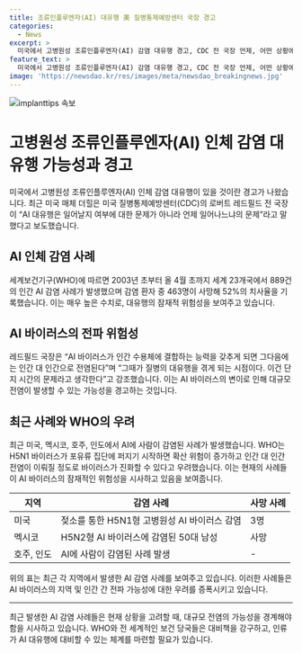 ```yaml
---
title: 조류인플루엔자(AI) 대유행 美 질병통제예방센터 국장 경고
categories:
  - News
excerpt: >
  미국에서 고병원성 조류인플루엔자(AI) 감염 대유행 경고, CDC 전 국장 언제, 어떤 상황에서 대유행할지 예측 불가 레드필드 국장은 AI 바이러스가 사람 대 사람 전염 가능성 경고, H5N1 및 H5N2형 AI 바이러스에 감염된 사망자 발생. WHO는 포유류 집단에 퍼지면 확산 위험과 인간 대 인간 전염 우려. 호주, 인도 등 여러 나라에서 AI에 사람 감염 확인, 52%의 치사율에 경각심 요망.
feature_text: >
  미국에서 고병원성 조류인플루엔자(AI) 감염 대유행 경고, CDC 전 국장 언제, 어떤 상황에서 대유행할지 예측 불가 레드필드 국장은 AI 바이러스가 사람 대 사람 전염 가능성 경고, H5N1 및 H5N2형 AI 바이러스에 감염된 사망자 발생. WHO는 포유류 집단에 퍼지면 확산 위험과 인간 대 인간 전염 우려. 호주, 인도 등 여러 나라에서 AI에 사람 감염 확인, 52%의 치사율에 경각심 요망.
image: 'https://newsdao.kr/res/images/meta/newsdao_breakingnews.jpg'
---
```


<p><img src="https://newsdao.kr/res/images/meta/newsdao_breakingnews.jpg" alt="implanttips 속보" /></p>

<h1>고병원성 조류인플루엔자(AI) 인체 감염 대유행 가능성과 경고</h1>

<p data-ke-size="size16">미국에서 고병원성 조류인플루엔자(AI) 인체 감염 대유행이 있을 것이란 경고가 나왔습니다. 최근 미국 매체 더힐은 미국 질병통제예방센터(CDC)의 로버트 레드필드 전 국장이 “AI 대유행은 일어날지 여부에 대한 문제가 아니라 언제 일어나느냐의 문제”라고 말했다고 보도했습니다.</p>

<h2 data-ke-size="size26">AI 인체 감염 사례</h2>

<p data-ke-size="size16">세계보건기구(WHO)에 따르면 2003년 초부터 올 4월 초까지 세계 23개국에서 889건의 인간 AI 감염 사례가 발생했으며 감염 환자 중 463명이 사망해 52%의 치사율을 기록했습니다. 이는 매우 높은 수치로, 대유행의 잠재적 위험성을 보여주고 있습니다.</p>

<h2 data-ke-size="size26">AI 바이러스의 전파 위험성</h2>

<p data-ke-size="size16">레드필드 국장은 “AI 바이러스가 인간 수용체에 결합하는 능력을 갖추게 되면 그다음에는 인간 대 인간으로 전염된다”며 “그때가 질병의 대유행을 겪게 되는 시점이다. 이건 단지 시간의 문제라고 생각한다”고 강조했습니다. 이는 AI 바이러스의 변이로 인해 대규모 전염이 발생할 수 있는 가능성을 경고하는 것입니다.</p>

<h2 data-ke-size="size26">최근 사례와 WHO의 우려</h2>

<p data-ke-size="size16">최근 미국, 멕시코, 호주, 인도에서 AI에 사람이 감염된 사례가 발생했습니다. WHO는 H5N1 바이러스가 포유류 집단에 퍼지기 시작하면 확산 위험이 증가하고 인간 대 인간 전염이 이뤄질 정도로 바이러스가 진화할 수 있다고 우려했습니다. 이는 현재의 사례들이 AI 바이러스의 잠재적인 위험성을 시사하고 있음을 보여줍니다.</p>

<table>
    <thead>
        <tr>
            <th>지역</th>
            <th>감염 사례</th>
            <th>사망 사례</th>
        </tr>
    </thead>
    <tbody>
        <tr>
            <td>미국</td>
            <td>젖소를 통한 H5N1형 고병원성 AI 바이러스 감염</td>
            <td>3명</td>
        </tr>
        <tr>
            <td>멕시코</td>
            <td>H5N2형 AI 바이러스에 감염된 50대 남성</td>
            <td>사망</td>
        </tr>
        <tr>
            <td>호주, 인도</td>
            <td>AI에 사람이 감염된 사례 발생</td>
            <td>-</td>
        </tr>
    </tbody>
</table>

<p data-ke-size="size16">위의 표는 최근 각 지역에서 발생한 AI 감염 사례를 보여주고 있습니다. 이러한 사례들은 AI 바이러스의 지역 및 인간 간 전파 가능성에 대한 우려를 증폭시키고 있습니다.</p>

<hr>

<p data-ke-size="size16">최근 발생한 AI 감염 사례들은 현재 상황을 고려할 때, 대규모 전염의 가능성을 경계해야 함을 시사하고 있습니다. WHO와 전 세계적인 보건 당국들은 대비책을 강구하고, 인류가 AI 대유행에 대비할 수 있는 체계를 마련할 필요가 있습니다.</p>

